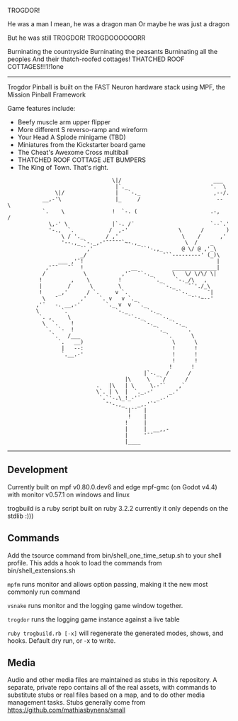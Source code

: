 TROGDOR!

He was a man
I mean, he was a dragon man
Or maybe he was just a dragon

But he was still TROGDOR!
TROGDOOOOOORR

Burninating the countryside
Burninating the peasants
Burninating all the peoples
And their thatch-roofed cottages!
THATCHED ROOF COTTAGES!!!1!1one



-----


Trogdor Pinball is built on the FAST Neuron hardware stack using MPF, the Mission Pinball Framework

Game features include:
- Beefy muscle arm upper flipper
- More different S reverso-ramp and wireform
- Your Head A Splode minigame (TBD)
- Miniatures from the Kickstarter board game
- The Cheat's Awexome Cross multiball
- THATCHED ROOF COTTAGE JET BUMPERS
- The King of Town. That's right.

```
                                 \|/                             ___
                                  |`._                          '.  \
               \|/                |   `-._                       ,--/.
           __,-'\                 |_     /                        --  \
           `.    \               !  `-. (                       .-,   /
             \,-' \              |`-. /¯                        `--`.'
             '-.,  `.           /  ,-'                \      /       )
                 \ / '._       / ,'                    \    /      ,'
                 '--.,_ `-._,-'¯¯¯¯¯`~-.,_              \  /    _
                       ¯`,'               ¯`'-.,_      @ \/ @ ,'_\
                       _/                        ¯``---------' (_)\
                ___ ,'¯!                                          |
            ,'¯¯   ¯`  !               __           ______________|
           /            \           ,'¯  ¯`-._      \   \/ \/\/ \|
          !         ,    \         !          `._    `-._/\   ,
          |        /      \        \             `-._    ¯`'./_\
          !     _,'      / `.     v `.               ¯`-._     ¯|
           \   ¯       ,'    `. v   v `._                 ¯`'~--'
         ,'¯   -. __,-'        `._ v  v  `._          
         \       `.               `-._      `-._
          `. ,     \                  ¯`-._     `-._
           \  `.    !                      `-._     `-._
            `.  `-  !                          `._      `.
              `.   /___                           `.      \
                `.   __)                            \      \
                 |   --:                            !      !
                 `.__.-'                            !      !
                                                    !      !
                                                   !      !
                                           |`-._  /      /
                                     |\     \   `/      /
                            .   |\   | \     \.-¯`    ,`
                            \`. | \  |  `._.-'     _.'
                             `.`'-.\_!_-'¯     _.-'
                               ¯'-.,_    _,.'`¯
                                     ¯|¯¯  |
                                      !    |
                                     !     |
                                     |     |  __,,-
                                     |     '¯¯
                                     |____

```

---

## Development

Currently built on mpf v0.80.0.dev6
and edge mpf-gmc (on Godot v4.4)
with monitor v0.57.1
on windows and linux

trogbuild is a ruby script built on ruby 3.2.2
currently it only depends on the stdlib :)))

## Commands

Add the tsource command from bin/shell_one_time_setup.sh to your shell profile.
This adds a hook to load the commands from bin/shell_extensions.sh

`mpfm` runs monitor and allows option passing, making it the new most commonly run command

`vsnake` runs monitor and the logging game window together.

`trogdor` runs the logging game instance against a live table

`ruby trogbuild.rb [-x]` will regenerate the generated modes, shows, and hooks. Default dry run, or -x to write.

## Media

Audio and other media files are maintained as stubs in this repository. A separate, private repo contains all of the real assets, with commands to substitute stubs or real files based on a map, and to do other media management tasks. Stubs generally come from https://github.com/mathiasbynens/small
